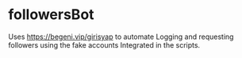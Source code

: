 # followersBot
Uses https://begeni.vip/girisyap to automate Logging and requesting followers using the fake accounts Integrated in the scripts.
